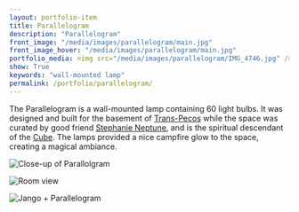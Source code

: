 ```yaml
---
layout: portfolio-item
title: Parallelogram
description: "Parallelogram"
front_image: "/media/images/parallelogram/main.jpg"
front_image_hover: "/media/images/parallelogram/main.jpg"
portfolio_media: <img src="/media/images/parallelogram/IMG_4746.jpg" />
show: True
keywords: "wall-mounted lamp"
permalink: /portfolio/parallelogram/
---
```


The Parallelogram is a wall-mounted lamp containing 60 light bulbs. It was designed and built for the basement of [Trans-Pecos](https://www.thetranspecos.com/) while the space was curated by good friend [Stephanie Neptune](https://www.instagram.com/spacejamzzzz/), and is the spiritual descendant of the [Cube](/portfolio/cube/). The lamps provided a nice campfire glow to the space, creating a magical ambiance.

![Close-up of Parallolgram](/media/images/parallelogram/IMG_4739.jpg)

![Room view](/media/images/parallelogram/IMG_4770.jpg)

![Jango + Parallelogram](/media/images/parallelogram/IMG_4818.jpg)
